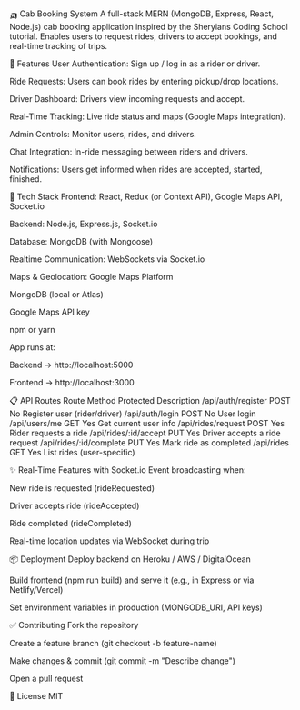 🛺 Cab Booking System
A full-stack MERN (MongoDB, Express, React, Node.js) cab booking application inspired by the Sheryians Coding School tutorial. Enables users to request rides, drivers to accept bookings, and real-time tracking of trips.

🚀 Features
User Authentication: Sign up / log in as a rider or driver.

Ride Requests: Users can book rides by entering pickup/drop locations.

Driver Dashboard: Drivers view incoming requests and accept.

Real-Time Tracking: Live ride status and maps (Google Maps integration).

Admin Controls: Monitor users, rides, and drivers.

Chat Integration: In-ride messaging between riders and drivers.

Notifications: Users get informed when rides are accepted, started, finished.

🧱 Tech Stack
Frontend: React, Redux (or Context API), Google Maps API, Socket.io

Backend: Node.js, Express.js, Socket.io

Database: MongoDB (with Mongoose)

Realtime Communication: WebSockets via Socket.io

Maps & Geolocation: Google Maps Platform


MongoDB (local or Atlas)

Google Maps API key

npm or yarn


App runs at:

Backend → http://localhost:5000

Frontend → http://localhost:3000

📋 API Routes
Route	Method	Protected	Description
/api/auth/register	POST	No	Register user (rider/driver)
/api/auth/login	POST	No	User login
/api/users/me	GET	Yes	Get current user info
/api/rides/request	POST	Yes	Rider requests a ride
/api/rides/:id/accept	PUT	Yes	Driver accepts a ride request
/api/rides/:id/complete	PUT	Yes	Mark ride as completed
/api/rides	GET	Yes	List rides (user-specific)

✨ Real-Time Features with Socket.io
Event broadcasting when:

New ride is requested (rideRequested)

Driver accepts ride (rideAccepted)

Ride completed (rideCompleted)

Real-time location updates via WebSocket during trip

📦 Deployment
Deploy backend on Heroku / AWS / DigitalOcean

Build frontend (npm run build) and serve it (e.g., in Express or via Netlify/Vercel)

Set environment variables in production (MONGODB_URI, API keys)

✅ Contributing
Fork the repository

Create a feature branch (git checkout -b feature-name)

Make changes & commit (git commit -m "Describe change")

Open a pull request


📝 License
MIT

